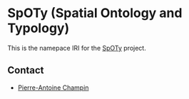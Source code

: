 # SpOTy (Spatial Ontology and Typology)

This is the namepace IRI for the [SpOTy] project.

## Contact

* [Pierre-Antoine Champin](https://github.com/pchampin)


[SpOTy]: https://aslan.universite-lyon.fr/projets-finances-par-aslan/projet-spoty-189659.kjsp?RH=1525438355903
